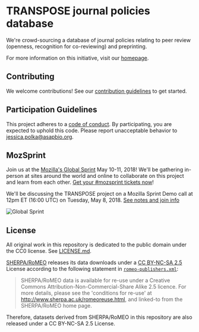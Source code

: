 # TRANSPOSE journal policies database

We're crowd-sourcing a database of journal policies relating to peer review (openness, recognition for co-reviewing) and preprinting.

For more information on this initiative, visit our [homepage](transpose-publishing.github.io).

## Contributing

We welcome contributions! See our [contribution guidelines](CONTRIBUTING.md) to get started.

## Participation Guidelines

This project adheres to a [code of conduct](CODE_OF_CONDUCT.md). By participating, you are expected to uphold this code. Please report unacceptable behavior to jessica.polka@asapbio.org.

## MozSprint

Join us at the [Mozilla's Global Sprint](http://mzl.la/global-sprint/) May 10-11, 2018! We'll be gathering in-person at sites around the world and online to collaborate on this project and learn from each other. [Get your #mozsprint tickets now](http://mzl.la/global-sprint/)!

We'll be discussing the TRANSPOSE project on a Mozilla Sprint Demo call at 12pm ET (16:00 UTC) on Tuesday, May 8, 2018. [See notes and join info](https://public.etherpad-mozilla.org/p/ol5-demos-b)

![Global Sprint](https://user-images.githubusercontent.com/617994/37716586-3b0397a0-2cf5-11e8-8c6f-bad01f67f50e.jpg)

## License

All original work in this repository is dedicated to the public domain under the CC0 license.
See [LICENSE.md](LICENSE.md).

[SHERPA/RoMEO](http://www.sherpa.ac.uk/romeo/index.php) releases its data downloads under a [CC BY-NC-SA 2.5](https://creativecommons.org/licenses/by-nc-sa/2.5/) License according to the following statement in [`romeo-publishers.xml`](data/romeo-publishers.xml):

> SHERPA/RoMEO data is available for re-use under a Creative Commons Attribution-Non-Commercial-Share Alike 2.5 licence.
For more details, please see the 'conditions for re-use' at http://www.sherpa.ac.uk/romeoreuse.html, and linked-to from the SHERPA/RoMEO home page.

Therefore, datasets derived from SHERPA/RoMEO in this repository are also released under a CC BY-NC-SA 2.5 License.
